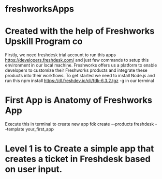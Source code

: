# freshworksApps
# Created with the help of Freshworks Upskill Program co<div/>
Firstly, we need freshdesk trial account to run this apps https://developers.freshdesk.com/
and just few commands to setup this environment in our local machine.
Freshworks offers us a platform to enable developers to customize their Freshworks products and integrate these products into their workflows. 
To get started we need to install Node.js
and run this npm install https://dl.freshdev.io/cli/fdk-6.3.2.tgz -g in our terminal

# First App is Anatomy of Freshworks App
Execute this in terminal to create new app
fdk create --products freshdesk --template your_first_app
# Level 1 is to Create a simple app that creates a ticket in Freshdesk based on user input.
